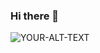 ### Hi there 👋
<picture>
 <source media="(prefers-color-scheme: dark)" srcset="https://cdn.pixabay.com/photo/2013/07/13/12/16/cup-159523_960_720.png">
 <source media="(prefers-color-scheme: light)" srcset="https://cdn.pixabay.com/photo/2013/07/13/12/16/cup-159523_960_720.png">
 <img alt="YOUR-ALT-TEXT" src="https://cdn.pixabay.com/photo/2013/07/13/12/16/cup-159523_960_720.png">
</picture>

<!--
**SasArth/SasArth** is a ✨ _special_ ✨ repository because its `README.md` (this file) appears on your GitHub profile.

Here are some ideas to get you started:

- 🔭 I’m currently working on ...
- 🌱 I’m currently learning ...
- 👯 I’m looking to collaborate on ...
- 🤔 I’m looking for help with ...
- 💬 Ask me about ...
- 📫 How to reach me: ...
- 😄 Pronouns: ...
- ⚡ Fun fact: ...
-->
